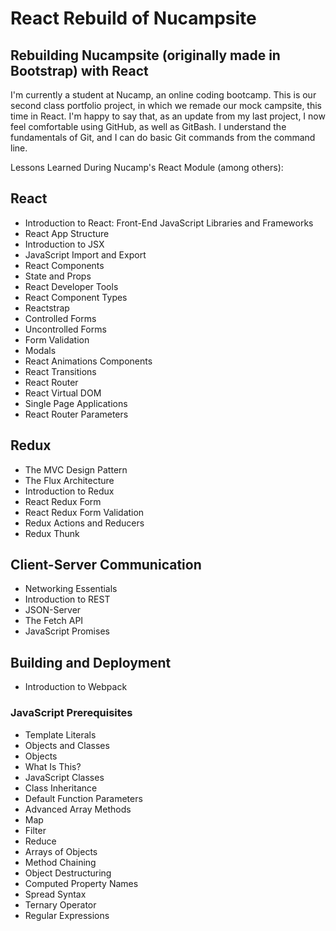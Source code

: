 # React Rebuild of Nucampsite
## Rebuilding Nucampsite (originally made in Bootstrap) with React 

I'm currently a student at Nucamp, an online coding bootcamp. This is our second class portfolio project, in which we remade our mock campsite, this time in React. I'm happy to say that, as an update from my last project, I now feel comfortable using GitHub, as well as GitBash. I understand the fundamentals of Git, and I can do basic Git commands from the command line. 

Lessons Learned During Nucamp's React Module (among others): 

## React 
* Introduction to React: Front-End JavaScript Libraries and Frameworks
* React App Structure
* Introduction to JSX
* JavaScript Import and Export
* React Components
* State and Props
* React Developer Tools
* React Component Types
* Reactstrap
* Controlled Forms
* Uncontrolled Forms
* Form Validation
* Modals
* React Animations Components
* React Transitions
* React Router
* React Virtual DOM
* Single Page Applications
* React Router Parameters

## Redux
* The MVC Design Pattern
* The Flux Architecture
* Introduction to Redux
* React Redux Form
* React Redux Form Validation
* Redux Actions and Reducers
* Redux Thunk

## Client-Server Communication
* Networking Essentials
* Introduction to REST
* JSON-Server
* The Fetch API
* JavaScript Promises

## Building and Deployment
* Introduction to Webpack

### JavaScript Prerequisites
* Template Literals
* Objects and Classes
* Objects
* What Is This?
* JavaScript Classes
* Class Inheritance
* Default Function Parameters
* Advanced Array Methods
* Map
* Filter
* Reduce
* Arrays of Objects
* Method Chaining
* Object Destructuring
* Computed Property Names
* Spread Syntax
* Ternary Operator
* Regular Expressions

